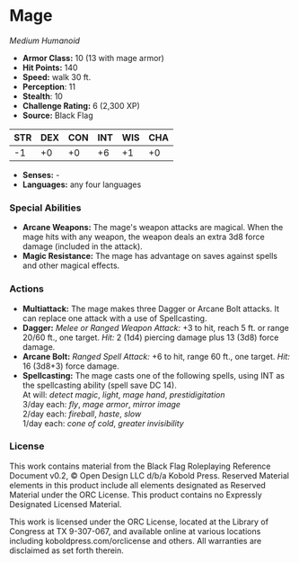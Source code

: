 # Mage

*Medium* *Humanoid*

- **Armor Class:** 10 (13 with mage armor)
- **Hit Points:** 140 
- **Speed:** walk 30 ft.
- **Perception**: 11
- **Stealth**: 10
- **Challenge Rating:** 6 (2,300 XP)
- **Source:** Black Flag

| STR | DEX | CON | INT | WIS | CHA |
| --- | --- | --- | --- | --- | --- |
| -1 | +0 | +0 | +6 | +1 | +0 |

- **Senses:** -
- **Languages:** any four languages

### Special Abilities

- **Arcane Weapons:** The mage's weapon attacks are magical. When the mage hits with any weapon, the weapon deals an extra 3d8 force damage (included in the attack).
- **Magic Resistance:** The mage has advantage on saves against spells and other magical effects.

### Actions

- **Multiattack:** The mage makes three Dagger or Arcane Bolt attacks. It can replace one attack with a use of Spellcasting.
- **Dagger:** _Melee or Ranged Weapon Attack:_ +3 to hit, reach 5 ft. or range 20/60 ft., one target. _Hit:_ 2 (1d4) piercing damage plus 13 (3d8) force damage.
- **Arcane Bolt:** _Ranged Spell Attack:_ +6 to hit, range 60 ft., one target. _Hit:_ 16 (3d8+3) force damage.
- **Spellcasting:** The mage casts one of the following spells, using INT as the spellcasting ability (spell save DC 14).<br>At will: _detect magic_, _light_, _mage hand_, _prestidigitation_<br>3/day each: _fly_, _mage armor_, _mirror image_<br>2/day each: _fireball_, _haste_, _slow_<br>1/day each: _cone of cold_, _greater invisibility_


### License

This work contains material from the Black Flag Roleplaying Reference Document v0.2, © Open Design LLC d/b/a Kobold Press. Reserved Material elements in this product include all elements designated as Reserved Material under the ORC License. This product contains no Expressly Designated Licensed Material.

This work is licensed under the ORC License, located at the Library of Congress at TX 9-307-067, and available online at various locations including koboldpress.com/orclicense and others. All warranties are disclaimed as set forth therein.

